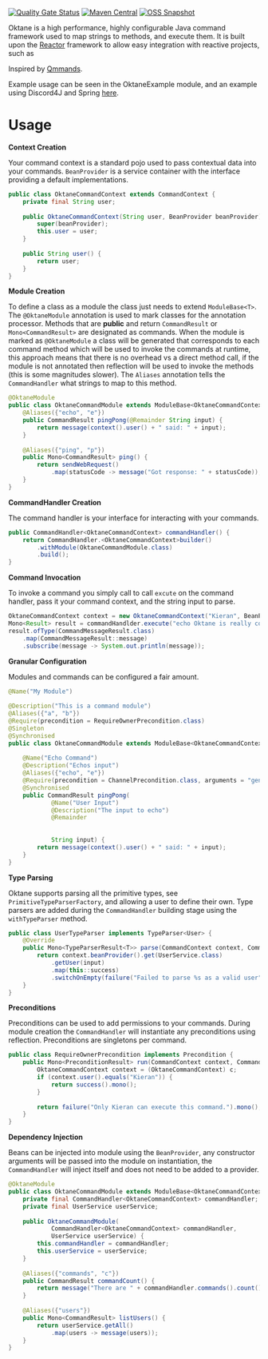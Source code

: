 [![Quality Gate Status](https://img.shields.io/sonar/quality_gate/k-boyle_Oktane?server=https%3A%2F%2Fsonarcloud.io&style=for-the-badge)](https://sonarcloud.io/dashboard?id=k-boyle_Oktane)
[![Maven Central](https://img.shields.io/maven-central/v/com.github.k-boyle/Oktane?label=stable&style=for-the-badge)](https://search.maven.org/artifact/com.github.k-boyle/Oktane)
[![OSS Snapshot](https://img.shields.io/nexus/s/com.github.k-boyle/Oktane?label=snapshot&server=https%3A%2F%2Foss.sonatype.org%2F&style=for-the-badge)](https://oss.sonatype.org/#nexus-search;quick~oktane)

Oktane is a high performance, highly configurable Java command framework used to map strings to methods, and execute them.
It is built upon the [Reactor](https://projectreactor.io/) framework to allow easy integration with reactive projects, such as 

Inspired by [Qmmands](https://github.com/quahu/qmmands).

Example usage can be seen in the OktaneExample module, and an example using Discord4J and Spring [here](https://github.com/k-boyle/degenerate).

# Usage #

**Context Creation**

Your command context is a standard pojo used to pass contextual data into your commands. `BeanProvider` is a service container with the interface providing a default implementations.
```java
public class OktaneCommandContext extends CommandContext {
    private final String user;
    
    public OktaneCommandContext(String user, BeanProvider beanProvider) {
        super(beanProvider);
        this.user = user;
    }
    
    public String user() {
        return user;
    }
}
```

**Module Creation**

To define a class as a module the class just needs to extend `ModuleBase<T>`.
The `@OktaneModule` annotation is used to mark classes for the annotation processor.
Methods that are **public** and return `CommandResult` or `Mono<CommandResult>` are designated as commands.
When the module is marked as  `@OktaneModule` a class will be generated that corresponds to each command method which will be used to invoke the commands at runtime,
this approach means that there is no overhead vs a direct method call,
if the module is not annotated then reflection will be used to invoke the methods (this is some magnitudes slower).
The `Aliases` annotation tells the `CommandHandler` what strings to map to this method.

```java
@OktaneModule
public class OktaneCommandModule extends ModuleBase<OktaneCommandContext> {
    @Aliases({"echo", "e"})
    public CommandResult pingPong(@Remainder String input) {
        return message(context().user() + " said: " + input);
    }
    
    @Aliases({"ping", "p"})
    public Mono<CommandResult> ping() {
        return sendWebRequest()
            .map(statusCode -> message("Got response: " + statusCode));
    }
}
```

**CommandHandler Creation**

The command handler is your interface for interacting with your commands.
```java
public CommandHandler<OktaneCommandContext> commandHandler() {
    return CommandHandler.<OktaneCommandContext>builder()
        .withModule(OktaneCommandModule.class)
        .build();
}    
```

**Command Invocation**

To invoke a command you simply call to call `excute` on the command handler, pass it your command context, and the string input to parse.
```java
OktaneCommandContext context = new OktaneCommandContext("Kieran", BeanProvider.get());
Mono<Result> result = commandHandlder.execute("echo Oktane is really cool :)", context);
result.ofType(CommandMessageResult.class)
    .map(CommandMessageResult::message)
    .subscribe(message -> System.out.println(message));
```

**Granular Configuration**

Modules and commands can be configured a fair amount.

```java
@Name("My Module")                                                              // Can be used in help displays, all the modules and commands can be accessed via
                                                                                // CommandHandler#modules, and CommandHandler#commands 
@Description("This is a command module")                                        // Can be used in help displays
@Aliases({"a", "b"})                                                            // commands inside a group must have the group prefix to execute, e.g. "a echo"
@Require(precondition = RequireOwnerPrecondition.class)                         // The preconditions to run to determine whether a module is executable or not
@Singleton                                                                      // Makes the module a singleton (transient by default)
@Synchronised                                                                   // Makes it so that all commands in the module are synchronised on a shared lock
public class OktaneCommandModule extends ModuleBase<OktaneCommandContext> {
    
    @Name("Echo Command")                                                       // Can be used in help displays
    @Description("Echos input")                                                 // Can be used in help displays
    @Aliases({"echo", "e"})                                                     // Defines the different aliases that can invoke the command
    @Require(precondition = ChannelPrecondition.class, arguments = "general")   // The preconditions to run to determine whether the command is executable
    @Synchronised                                                               // Makes it so that the command is locally synchronised (public CommandResult synchronised ...)
    public CommandResult pingPong(
            @Name("User Input")                                                 // Can be used in help displays       
            @Description("The input to echo")                                   // Can be used in help displays
            @Remainder                                                          // Denotes the parameter as a remainder, so all the remaining text left to parse
                                                                                // will be passed into this parameter. There can only be one remainder, and it
                                                                                // must be the last parameter
            String input) {
        return message(context().user() + " said: " + input);
    }
}
```

**Type Parsing**

Oktane supports parsing all the primitive types, see `PrimitiveTypeParserFactory`, and allowing a user to define their own.
Type parsers are added during the `CommandHandler` building stage using the `withTypeParser` method.
```java
public class UserTypeParser implements TypeParser<User> {
    @Override
    public Mono<TypeParserResult<T>> parse(CommandContext context, Command command, String input) {
        return context.beanProvider().get(UserService.class)
            .getUser(input)
            .map(this::success)
            .switchOnEmpty(failure("Failed to parse %s as a valid user", input).mono());
    }
} 
```

**Preconditions**

Preconditions can be used to add permissions to your commands.
During module creation the `CommandHandler` will instantiate any preconditions using reflection.
Preconditions are singletons per command.
```java
public class RequireOwnerPrecondition implements Precondition {
    public Mono<PreconditionResult> run(CommandContext context, Command command) {
        OktaneCommandContext context = (OktaneCommandContext) c;
        if (context.user().equals("Kieran")) {
            return success().mono();
        }
        
        return failure("Only Kieran can execute this command.").mono();
    }
}
```

**Dependency Injection**

Beans can be injected into module using the `BeanProvider`, any constructor arguments will be passed into the module on instantiation, the `CommandHandler`
will inject itself and does not need to be added to a provider.
```java
@OktaneModule
public class OktaneCommandModule extends ModuleBase<OktaneCommandContext> {
    private final CommandHandler<OktaneCommandContext> commandHandler;
    private final UserService userService;
    
    public OktaneCommandModule(
            CommandHandler<OktaneCommandContext> commandHandler,
            UserService userService) {
        this.commandHandler = commandHandler;
        this.userService = userService;
    }
    
    @Aliases({"commands", "c"})
    public CommandResult commandCount() {
        return message("There are " + commandHandler.commands().count() + " commands");
    }
    
    @Aliases({"users"})
    public Mono<CommandResult> listUsers() {
        return userService.getAll()
            .map(users -> message(users));
    }
}
```